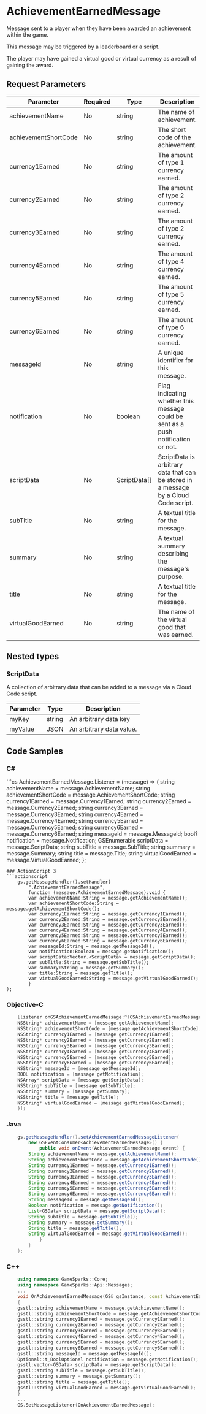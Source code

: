 
# AchievementEarnedMessage


Message sent to a player when they have been awarded an achievement within the game.

This message may be triggered by a leaderboard or a script.

The player may have gained a virtual good or virtual currency as a result of gaining the award.


## Request Parameters

Parameter | Required | Type | Description
--------- | -------- | ---- | -----------
achievementName | No | string | The name of achievement.
achievementShortCode | No | string | The short code of the achievement.
currency1Earned | No | string | The amount of type 1 currency earned.
currency2Earned | No | string | The amount of type 2 currency earned.
currency3Earned | No | string | The amount of type 2 currency earned.
currency4Earned | No | string | The amount of type 4 currency earned.
currency5Earned | No | string | The amount of type 5 currency earned.
currency6Earned | No | string | The amount of type 6 currency earned.
messageId | No | string | A unique identifier for this message.
notification | No | boolean | Flag indicating whether this message could be sent as a push notification or not.
scriptData | No | ScriptData[] | ScriptData is arbitrary data that can be stored in a message by a Cloud Code script.
subTitle | No | string | A textual title for the message.
summary | No | string | A textual summary describing the message's purpose.
title | No | string | A textual title for the message.
virtualGoodEarned | No | string | The name of the virtual good that was earned.

## Nested types

### ScriptData

A collection of arbitrary data that can be added to a message via a Cloud Code script.

Parameter | Type | Description
--------- | ---- | -----------
myKey | string | An arbitrary data key
myValue | JSON | An arbitrary data value.


## Code Samples

<h3>C#</h3>
```cs
	AchievementEarnedMessage.Listener = (message) => {
	string achievementName = message.AchievementName; 
	string achievementShortCode = message.AchievementShortCode; 
	string currency1Earned = message.Currency1Earned; 
	string currency2Earned = message.Currency2Earned; 
	string currency3Earned = message.Currency3Earned; 
	string currency4Earned = message.Currency4Earned; 
	string currency5Earned = message.Currency5Earned; 
	string currency6Earned = message.Currency6Earned; 
	string messageId = message.MessageId; 
	bool? notification = message.Notification; 
	GSEnumerable<GSData> scriptData = message.ScriptData; 
	string subTitle = message.SubTitle; 
	string summary = message.Summary; 
	string title = message.Title; 
	string virtualGoodEarned = message.VirtualGoodEarned; 
	};

```
### ActionScript 3
```actionscript
	gs.getMessageHandler().setHandler(
		".AchievementEarnedMessage",
		function (message:AchievementEarnedMessage):void {
		var achievementName:String = message.getAchievementName(); 
		var achievementShortCode:String = message.getAchievementShortCode(); 
		var currency1Earned:String = message.getCurrency1Earned(); 
		var currency2Earned:String = message.getCurrency2Earned(); 
		var currency3Earned:String = message.getCurrency3Earned(); 
		var currency4Earned:String = message.getCurrency4Earned(); 
		var currency5Earned:String = message.getCurrency5Earned(); 
		var currency6Earned:String = message.getCurrency6Earned(); 
		var messageId:String = message.getMessageId(); 
		var notification:Boolean = message.getNotification(); 
		var scriptData:Vector.<ScriptData> = message.getScriptData(); 
		var subTitle:String = message.getSubTitle(); 
		var summary:String = message.getSummary(); 
		var title:String = message.getTitle(); 
		var virtualGoodEarned:String = message.getVirtualGoodEarned(); 
		}
);

```
### Objective-C
```objectivec
	[listener onGSAchievementEarnedMessage:^(GSAchievementEarnedMessage* message) {
	NSString* achievementName = [message getAchievementName]; 
	NSString* achievementShortCode = [message getAchievementShortCode]; 
	NSString* currency1Earned = [message getCurrency1Earned]; 
	NSString* currency2Earned = [message getCurrency2Earned]; 
	NSString* currency3Earned = [message getCurrency3Earned]; 
	NSString* currency4Earned = [message getCurrency4Earned]; 
	NSString* currency5Earned = [message getCurrency5Earned]; 
	NSString* currency6Earned = [message getCurrency6Earned]; 
	NSString* messageId = [message getMessageId]; 
	BOOL notification = [message getNotification]; 
	NSArray* scriptData = [message getScriptData]; 
	NSString* subTitle = [message getSubTitle]; 
	NSString* summary = [message getSummary]; 
	NSString* title = [message getTitle]; 
	NSString* virtualGoodEarned = [message getVirtualGoodEarned]; 
	}];

```
### Java
```java
	gs.getMessageHandler().setAchievementEarnedMessageListener(
		new GSEventConsumer<AchievementEarnedMessage>() {
			public void onEvent(AchievementEarnedMessage event) {
		String achievementName = message.getAchievementName(); 
		String achievementShortCode = message.getAchievementShortCode(); 
		String currency1Earned = message.getCurrency1Earned(); 
		String currency2Earned = message.getCurrency2Earned(); 
		String currency3Earned = message.getCurrency3Earned(); 
		String currency4Earned = message.getCurrency4Earned(); 
		String currency5Earned = message.getCurrency5Earned(); 
		String currency6Earned = message.getCurrency6Earned(); 
		String messageId = message.getMessageId(); 
		Boolean notification = message.getNotification(); 
		List<GSData> scriptData = message.getScriptData(); 
		String subTitle = message.getSubTitle(); 
		String summary = message.getSummary(); 
		String title = message.getTitle(); 
		String virtualGoodEarned = message.getVirtualGoodEarned(); 
			}
		}
	);
```
### C++
```cpp
	using namespace GameSparks::Core;
	using namespace GameSparks::Api::Messages;
	...
	void OnAchievementEarnedMessage(GS& gsInstance, const AchievementEarnedMessage& message)
	{
	gsstl::string achievementName = message.getAchievementName(); 
	gsstl::string achievementShortCode = message.getAchievementShortCode(); 
	gsstl::string currency1Earned = message.getCurrency1Earned(); 
	gsstl::string currency2Earned = message.getCurrency2Earned(); 
	gsstl::string currency3Earned = message.getCurrency3Earned(); 
	gsstl::string currency4Earned = message.getCurrency4Earned(); 
	gsstl::string currency5Earned = message.getCurrency5Earned(); 
	gsstl::string currency6Earned = message.getCurrency6Earned(); 
	gsstl::string messageId = message.getMessageId(); 
	Optional::t_BoolOptional notification = message.getNotification(); 
	gsstl:vector<GSData> scriptData = message.getScriptData(); 
	gsstl::string subTitle = message.getSubTitle(); 
	gsstl::string summary = message.getSummary(); 
	gsstl::string title = message.getTitle(); 
	gsstl::string virtualGoodEarned = message.getVirtualGoodEarned(); 
	}
	...
	GS.SetMessageListener(OnAchievementEarnedMessage);
```

